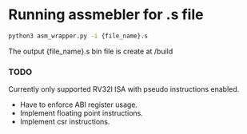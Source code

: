 # Running assmebler for .s file

```bash
python3 asm_wrapper.py -i {file_name}.s
```

The output {file_name}.s bin file is create at /build


### TODO

Currently only supported RV32I ISA with pseudo instructions enabled. 

- Have to enforce ABI register usage. 
- Implement floating point instructions.
- Implement csr instructions.
